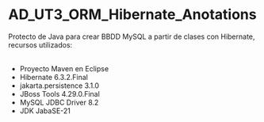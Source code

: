 # AD_UT3_ORM_Hibernate_Anotations
<div>Protecto de Java para crear BBDD MySQL a partir de clases con Hibernate, recursos utilizados:</div>
</br>
<ul>
  <li>Proyecto Maven en Eclipse</li>
   <li>Hibernate 6.3.2.Final</li>
   <li>jakarta.persistence 3.1.0</li>
   <li>JBoss Tools 4.29.0.Final</li>
   <li>MySQL JDBC Driver 8.2</li>
   <li>JDK JabaSE-21</li>
</ul>






